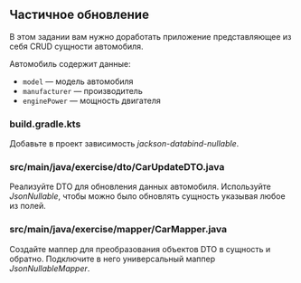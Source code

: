 ## Частичное обновление

В этом задании вам нужно доработать приложение представляющее из себя CRUD сущности автомобиля.

Автомобиль содержит данные:

* `model` — модель автомобиля
* `manufacturer` — производитель
* `enginePower` — мощность двигателя

### build.gradle.kts

Добавьте в проект зависимость *jackson-databind-nullable*.

### src/main/java/exercise/dto/CarUpdateDTO.java

Реализуйте DTO для обновления данных автомобиля. Используйте _JsonNullable_, 
чтобы можно было обновлять сущность указывая любое из полей.

### src/main/java/exercise/mapper/CarMapper.java

Создайте маппер для преобразования объектов DTO в сущность и обратно. 
Подключите в него универсальный маппер _JsonNullableMapper_.
